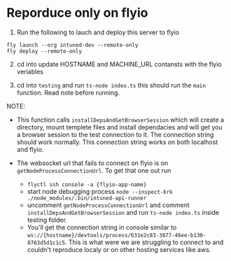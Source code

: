 # Reporduce only on flyio

1. Run the following to lauch and deploy this server to flyio
```
fly launch --org intuned-dev --remote-only
fly deploy --remote-only
```
2. cd into update HOSTNAME and MACHINE_URL contansts with the flyio veriables

3. cd into `testing` and run `ts-node index.ts` this should run the `main` function. Read note before running.

NOTE: 
- This function calls `installDepsAndGetBrowserSession` which will create a directory, mount templete files and install dependacies and will get you a browser session to the test connection to it. The connection string should work normally. This connection string works on both localhost and flyio.

- The websocket url that fails to connect on flyio is on `getNodeProcessConnectionUrl`. To get that one out run 
    - `flyctl ssh console -a {flyio-app-name}`
    - start node debugging process `node --inspect-brk ./node_modules/.bin/intuned-api-runner`
    - uncomment `getNodeProcessConnectionUrl` and comment `installDepsAndGetBrowserSession` and run `ts-node index.ts` inside testing folder. 
    - You'll get the connection string in console similar to `ws://{hostname}/devtools/process/631e2c83-3877-46ee-b130-8763d5d1c1c5`. This is what were we are struggling to connect to and couldn't reproduce localy or on other hosting services like aws.
